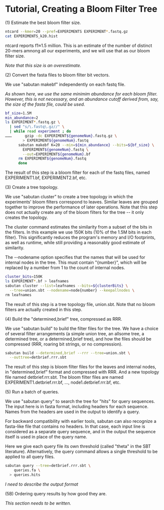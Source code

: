 # Tutorial, Creating a Bloom Filter Tree

(1) Estimate the best bloom filter size.

```bash  
ntcard --kmer=20 --pref=EXPERIMENTS EXPERIMENT*.fastq.gz
cat EXPERIMENTS_k20.hist
```

ntcard reports f1≈1.5 million.  This is an estimate of the number of distinct
20-mers amnong all our experiments, and we will use that as our bloom filter
size.

_Note that this size is an overestimate._

(2) Convert the fasta files to bloom filter bit vectors.

We use "sabutan makebf" independently on each fastq file.

_As shown here, we use the same minimim abundance for each bloom filter.
However, this is not necessary, and an abundance cutoff derived from, say, the
size of the fasta file, could be used._

```bash  
bf_size=1.5M
min_abundance=2
ls EXPERIMENT*.fastq.gz \
  | sed "s/\.fastq\.gz//" \
  | while read experiment ; do
………      gzip -dc EXPERIMENT${genomeNum}.fastq.gz \
        > EXPERIMENT${genomeNum}.fastq
      sabutan makebf K=20 --min=${min_abundance} --bits=${bf_size} \
        EXPERIMENT${genomeNum}.fastq \
        --out=EXPERIMENT${genomeNum}.bf
      rm EXPERIMENT${genomeNum}.fastq
      done
```

The result of this step is a bloom filter for each of the fastq files, named
EXPERIMENT1.bf, EXPERIMENT2.bf, etc.

(3) Create a tree topology.

We use "sabutan cluster" to create a tree topology in which the experiments'
bloom filters correspond to leaves. Similar leaves are grouped together to
improve the performance of later operations. Note that this step does not
actually create any of the bloom filters for the tree -- it only creates the
topology.

The cluster command estimates the similarity from a subset of the bits in the
filters. In this example we use 150K bits (10% of the 1.5M bits in each filter).
This significantly reduces the program's memory and I/O footprints, as well as
runtime, while still providing a reasonably good estimate of similarity.

The --nodename option specifies that the names that will be used for internal
nodes in the tree. This must contain "{number}", which will be replaced by a
number from 1 to the count of internal nodes.

```bash  
cluster_bits=150K
ls EXPERIMENT*.bf > leafnames
sabutan cluster --list=leafnames --bits=${clusterBits} \
  --tree=union.sbt --nodename=node{number} --keepallnodes \
rm leafnames
```

The result of this step is a tree topology file, union.sbt. Note that no
bloom filters are actually created in this step.

(4) Build the "determined,brief" tree, compressed as RRR.

We use "sabutan build" to build the filter files for the tree. We have a
choice of several filter arrangements (a simple union tree, an allsome tree,
a determined tree, or a determined,brief tree), and how the files should be
compressed (RRR, roaring bit strings, or no compression).

```bash  
sabutan build --determined,brief --rrr --tree=union.sbt \
  --outtree=detbrief.rrr.sbt
```

The result of this step is bloom filter files for the leaves and internal
nodes, in "determined,brief" format and compressed with RRR. And a new topology
file named detbrief.rrr.sbt. The bloom filter files are named
EXPERIMENT1.detbrief.rrr.bf, ..., node1.detbrief.rrr.bf, etc.

(5) Run a batch of queries.

We use "sabutan query" to search the tree for "hits" for query sequences. The
input here is in fasta format, including headers for each sequence. Names from
the headers are used in the output to identify a query.

For backward compatibility with earlier tools, sabutan can also recognize a
fasta-like file that contains no headers. In that case, each input line is
considered as a separate query sequence, and in the output the sequence itself
is used in place of the query name.

Here we give each query file its own threshold (called "theta" in the SBT
literature). Alternatively, the query command allows a single threshold to be
applied to all query files.

```bash  
sabutan query --tree=detbrief.rrr.sbt \
    queries.fa \
  > queries.hits
```

_I need to describe the output format_

(5B) Ordering query results by how good they are.

_This section needs to be written._
